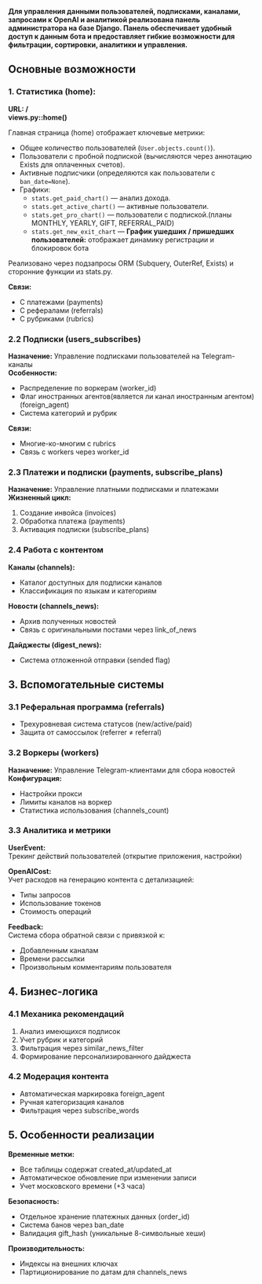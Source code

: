 
**Для управления данными пользователей, подписками, каналами, запросами к OpenAI и аналитикой реализована панель администратора на базе Django. Панель обеспечивает удобный доступ к данным бота и предоставляет гибкие возможности для фильтрации, сортировки, аналитики и управления.**
## Основные возможности

### 1. Статистика (home):

**URL: /  
views.py::home()**

Главная страница (home) отображает ключевые метрики:

- Общее количество пользователей (`User.objects.count()`).
- Пользователи с пробной подпиской (вычисляются через аннотацию Exists для оплаченных счетов).
- Активные подписчики (определяются как пользователи с `ban_date=None`).
- Графики:
	- `stats.get_paid_chart()` — анализ дохода.
	- `stats.get_active_chart()` — активные пользователи.
	- `stats.get_pro_chart()` — пользователи с подпиской.(планы MONTHLY, YEARLY, GIFT, REFERRAL_PAID)
	- `stats.get_new_exit_chart` — **График ушедших / пришедших пользователей:** отображает динамику регистрации и блокировок бота

Реализовано через подзапросы ORM (Subquery, OuterRef, Exists) и сторонние функции из stats.py.


**Связи:**

- С платежами (payments)
- С рефералами (referrals)
- С рубриками (rubrics)
### 2.2 Подписки (users_subscribes)

**Назначение:** Управление подписками пользователей на Telegram-каналы  
**Особенности:**

- Распределение по воркерам (worker_id)
- Флаг иностранных агентов(является ли канал иностранным агентом) (foreign_agent)
- Система категорий и рубрик

**Связи:**

- Многие-ко-многим с rubrics
- Связь с workers через worker_id

### 2.3 Платежи и подписки (payments, subscribe_plans)

**Назначение:** Управление платными подписками и платежами  
**Жизненный цикл:**
1. Создание инвойса (invoices)
2. Обработка платежа (payments)
3. Активация подписки (subscribe_plans)
### 2.4 Работа с контентом

**Каналы (channels):**
- Каталог доступных для подписки каналов
- Классификация по языкам и категориям

**Новости (channels_news):**

- Архив полученных новостей
- Связь с оригинальными постами через link_of_news

**Дайджесты (digest_news):**
- Система отложенной отправки (sended flag)
## 3. Вспомогательные системы

### 3.1 Реферальная программа (referrals)

- Трехуровневая система статусов (new/active/paid)
- Защита от самоссылок (referrer ≠ referral)
### 3.2 Воркеры (workers)

**Назначение:** Управление Telegram-клиентами для сбора новостей  
**Конфигурация:**

- Настройки прокси
- Лимиты каналов на воркер
- Статистика использования (channels_count)
### 3.3 Аналитика и метрики

**UserEvent:**  
Трекинг действий пользователей (открытие приложения, настройки)

**OpenAICost:**  
Учет расходов на генерацию контента с детализацией:

- Типы запросов
- Использование токенов
- Стоимость операций

**Feedback:**  
Система сбора обратной связи с привязкой к:

- Добавленным каналам
- Времени рассылки
- Произвольным комментариям пользователя
## 4. Бизнес-логика
### 4.1 Механика рекомендаций

1. Анализ имеющихся подписок
2. Учет рубрик и категорий
3. Фильтрация через similar_news_filter
4. Формирование персонализированного дайджеста
### 4.2 Модерация контента

- Автоматическая маркировка foreign_agent
- Ручная категоризация каналов
- Фильтрация через subscribe_words
## 5. Особенности реализации

**Временные метки:**

- Все таблицы содержат created_at/updated_at
- Автоматическое обновление при изменении записи
- Учет московского времени (+3 часа)

**Безопасность:**
- Отдельное хранение платежных данных (order_id)
- Система банов через ban_date
- Валидация gift_hash (уникальные 8-символьные хеши)

**Производительность:**
- Индексы на внешних ключах
- Партиционирование по датам для channels_news